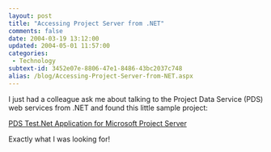 ```yaml
---
layout: post
title: "Accessing Project Server from .NET"
comments: false
date: 2004-03-19 13:12:00
updated: 2004-05-01 11:57:00
categories:
 - Technology
subtext-id: 3452e07e-8806-47e1-8486-43bc2037c748
alias: /blog/Accessing-Project-Server-from-NET.aspx
---
```



I just had a colleague ask me about talking to the Project Data Service (PDS) web services from .NET and found this little sample project: 

[PDS Test.Net Application for Microsoft Project Server](http://www.microsoft.com/downloads/details.aspx?FamilyID=ef966ad6-8fc6-4c33-8315-ebbe170d6845&DisplayLang=en)

Exactly what I was looking for! 
